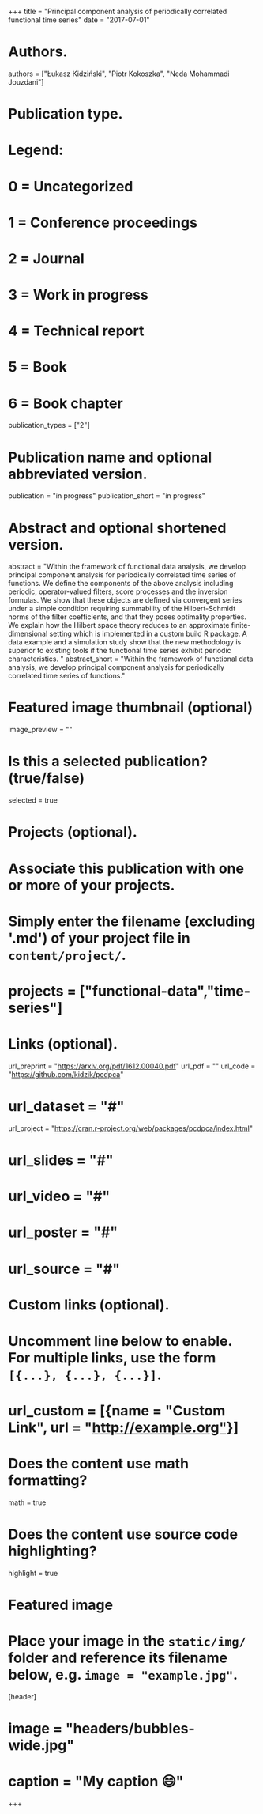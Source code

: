 +++
title = "Principal component analysis of periodically correlated functional time series"
date = "2017-07-01"

# Authors. 
authors = ["Łukasz Kidziński", "Piotr Kokoszka", "Neda Mohammadi Jouzdani"]

# Publication type.
# Legend:
# 0 = Uncategorized
# 1 = Conference proceedings
# 2 = Journal
# 3 = Work in progress
# 4 = Technical report
# 5 = Book
# 6 = Book chapter
publication_types = ["2"]

# Publication name and optional abbreviated version.
publication = "in progress"
publication_short = "in progress"

# Abstract and optional shortened version.
abstract = "Within the framework of functional data analysis, we develop principal component analysis for periodically correlated time series of functions. We define the components of the above analysis including periodic, operator-valued filters, score processes and the inversion formulas. We show that these objects are defined via convergent series under a simple condition requiring summability of the Hilbert-Schmidt norms of the filter coefficients, and that they poses optimality properties. We explain how the Hilbert space theory reduces to an approximate finite-dimensional setting which is implemented in a custom build R package. A data example and a simulation study show that the new methodology is superior to existing tools if the functional time series exhibit periodic characteristics. "
abstract_short = "Within the framework of functional data analysis, we develop principal component analysis for periodically correlated time series of functions."

# Featured image thumbnail (optional)
image_preview = ""

# Is this a selected publication? (true/false)
selected = true

# Projects (optional).
#   Associate this publication with one or more of your projects.
#   Simply enter the filename (excluding '.md') of your project file in `content/project/`.
# projects = ["functional-data","time-series"]

# Links (optional).
url_preprint = "https://arxiv.org/pdf/1612.00040.pdf"
url_pdf = ""
url_code = "https://github.com/kidzik/pcdpca"
# url_dataset = "#"
url_project = "https://cran.r-project.org/web/packages/pcdpca/index.html"
# url_slides = "#"
# url_video = "#"
# url_poster = "#"
# url_source = "#"

# Custom links (optional).
#   Uncomment line below to enable. For multiple links, use the form `[{...}, {...}, {...}]`.
# url_custom = [{name = "Custom Link", url = "http://example.org"}]

# Does the content use math formatting?
math = true

# Does the content use source code highlighting?
highlight = true

# Featured image
# Place your image in the `static/img/` folder and reference its filename below, e.g. `image = "example.jpg"`.
[header]
# image = "headers/bubbles-wide.jpg"
# caption = "My caption :smile:"

+++

<!-- More detail can easily be written here using *Markdown* and $\rm \LaTeX$ math code. -->
